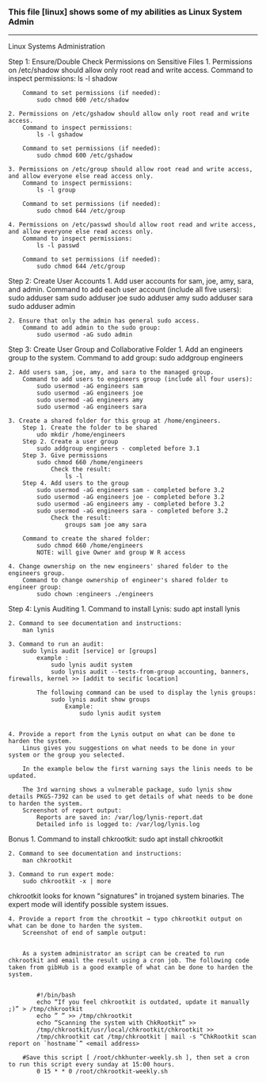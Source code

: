 ### This file [linux] shows some of my abilities as Linux System Admin  

---

Linux Systems Administration

Step 1: Ensure/Double Check Permissions on Sensitive Files
	1. Permissions on /etc/shadow should allow only root read and write access.
		Command to inspect permissions:
			ls -l shadow

		Command to set permissions (if needed):
			sudo chmod 600 /etc/shadow

	2. Permissions on /etc/gshadow should allow only root read and write access.
		Command to inspect permissions:
			ls -l gshadow

		Command to set permissions (if needed):
			sudo chmod 600 /etc/gshadow

	3. Permissions on /etc/group should allow root read and write access, and allow everyone else read access only.
		Command to inspect permissions:
			ls -l group

		Command to set permissions (if needed):
			sudo chmod 644 /etc/group

	4. Permissions on /etc/passwd should allow root read and write access, and allow everyone else read access only.		
		Command to inspect permissions:
			ls -l passwd

		Command to set permissions (if needed):
			sudo chmod 644 /etc/group


Step 2: Create User Accounts
	1. Add user accounts for sam, joe, amy, sara, and admin.
		Command to add each user account (include all five users):
			sudo adduser sam
			sudo adduser joe
			sudo adduser amy
			sudo adduser sara
			sudo adduser admin

	2. Ensure that only the admin has general sudo access.
		Command to add admin to the sudo group:
			sudo usermod -aG sudo admin


Step 3: Create User Group and Collaborative Folder
	1. Add an engineers group to the system.
		Command to add group:
			sudo addgroup engineers

	2. Add users sam, joe, amy, and sara to the managed group.
		Command to add users to engineers group (include all four users):
			sudo usermod -aG engineers sam
			sudo usermod -aG engineers joe
			sudo usermod -aG engineers amy
			sudo usermod -aG engineers sara

	3. Create a shared folder for this group at /home/engineers.
		Step 1. Create the folder to be shared
			udo mkdir /home/engineers
		Step 2. Create a user group
			sudo addgroup engineers - completed before 3.1
		Step 3. Give permissions
			sudo chmod 660 /home/engineers
				Check the result:
					ls -l
		Step 4. Add users to the group
			sudo usermod -aG engineers sam - completed before 3.2
			sudo usermod -aG engineers joe - completed before 3.2
			sudo usermod -aG engineers amy - completed before 3.2
			sudo usermod -aG engineers sara - completed before 3.2
				Check the result:
					groups sam joe amy sara 
	
		Command to create the shared folder:
			sudo chmod 660 /home/engineers
			NOTE: will give Owner and group W R access

	4. Change ownership on the new engineers' shared folder to the engineers group.
		Command to change ownership of engineer's shared folder to engineer group:
			sudo chown :engineers ./engineers

Step 4: Lynis Auditing
	1. Command to install Lynis:
		sudo apt install lynis

	2. Command to see documentation and instructions:
		man lynis

	3. Command to run an audit:
		sudo lynis audit [service] or [groups]
			example :
				sudo lynis audit system
				sudo lynis audit --tests-from-group accounting, banners, firewalls, kernel >> [addit to secific location]

			The following command can be used to display the lynis groups:
				sudo lynis audit show groups
					Example: 
						sudo lynis audit system


	4. Provide a report from the Lynis output on what can be done to harden the system.
		Linus gives you suggestions on what needs to be done in your system or the group you selected.

		In the example below the first warning says the linis needs to be updated.
	
		The 3rd warning shows a vulnerable package, sudo lynis show details PKGS-7392 can be used to get details of what needs to be done to harden the system.
		Screenshot of report output:
			Reports are saved in: /var/log/lynis-report.dat
			Detailed info is logged to: /var/log/lynis.log


Bonus
	1. Command to install chkrootkit:
		sudo apt install chkrootkit

	2. Command to see documentation and instructions:
		man chkrootkit
	
	3. Command to run expert mode:
		sudo chkrootkit -x | more   

chkrootkit looks for known "signatures" in trojaned system binaries. The expert mode will identify possible system issues.

	4. Provide a report from the chrootkit → typo chkrootkit output on what can be done to harden the system.
		Screenshot of end of sample output:
		

		As a system administrator an script can be created to run chkrootkit and email the result using a cron job. The following code taken from gibHub is a good example of what can be done to harden the system.


			#!/bin/bash
			echo “If you feel chkrootkit is outdated, update it manually ;)” > /tmp/chkrootkit
			echo ” ” >> /tmp/chkrootkit
			echo “Scanning the system with ChkRootkit” >>
			/tmp/chkrootkit/usr/local/chkrootkit/chkrootkit >>
			/tmp/chkrootkit cat /tmp/chkrootkit | mail -s “ChkRootkit scan report on `hostname`” <email address>

		#Save this script [ /root/chkhunter-weekly.sh ], then set a cron to run this script every sunday at 15:00 hours.
			0 15 * * 0 /root/chkrootkit-weekly.sh
